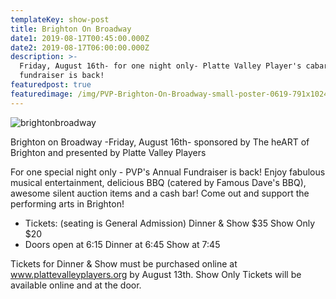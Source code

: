 ```yaml
---
templateKey: show-post
title: Brighton On Broadway
date1: 2019-08-17T00:45:00.000Z
date2: 2019-08-17T06:00:00.000Z
description: >-
  Friday, August 16th- for one night only- Platte Valley Player's cabaret
  fundraiser is back!
featuredpost: true
featuredimage: /img/PVP-Brighton-On-Broadway-small-poster-0619-791x1024.jpg
---
```

![brightonbroadway](/img/PVP-Brighton-On-Broadway-small-poster-0619-791x1024.jpg)

Brighton on Broadway -Friday, August 16th-  sponsored by The heART of Brighton and presented by Platte Valley Players

For one special night only - PVP's Annual Fundraiser is back! Enjoy fabulous musical entertainment, delicious BBQ (catered by Famous Dave's BBQ), awesome silent auction items and a cash bar!   Come out and support the performing arts in Brighton!

* Tickets:  (seating is General Admission)
  Dinner & Show $35
  Show Only $20
* Doors open at 6:15
  Dinner at 6:45
  Show at 7:45

Tickets for Dinner & Show must be purchased online at www.plattevalleyplayers.org by August 13th.
Show Only Tickets will be available online and at the door.
